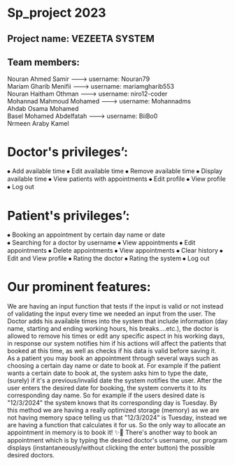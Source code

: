 # Sp_project 2023

## Project name: VEZEETA SYSTEM
## Team members:

 Nouran Ahmed Samir     ---> username: Nouran79     
 Mariam Gharib Menifii    ---> username: mariamgharib553  
 Nouran Haitham Othman  ---> username: niro12-coder  
 Mohannad Mahmoud Mohamed  ---> username: Mohannadms  
 Ahdab Osama Mohamed  
 Basel Mohamed Abdelfatah  ---> username: BiiBo0  
 Nrmeen Araby Kamel  
 
# Doctor's privileges’:
  ⦁ Add available time
  ⦁ Edit available time
  ⦁ Remove available time
  ⦁ Display available time
  ⦁ View patients with appointments
  ⦁ Edit profile
  ⦁ View profile
  ⦁ Log out
  
# Patient's privileges’:
⦁ Booking an appointment by certain day name or date  
⦁ Searching for a doctor by username 
⦁ View appointments 
⦁ Edit appointments 
⦁ Delete appointments 
⦁ View appointments 
⦁ Clear history 
⦁ Edit and View profile 
⦁ Rating the doctor 
⦁ Rating the system 
⦁ Log out 

# Our prominent features:

We are having an input function that tests if the input is valid or not instead of validating the input every time we needed an input from the user.
The Doctor adds his available times into the system that include information (day name, starting and ending working hours, his breaks....etc.), the doctor is allowed to remove his times or edit any specific aspect in his working days, in response our system notifies him if his actions will affect the patients that booked at this time, as well as checks if his data is valid before saving it.    
As a patient you may book an appointment through several ways such as choosing a certain day name or date to book at.
For example if the patient wants a certain date to book at, the system asks him to type 
the date, (surely) if it's a previous/invalid date the system notifies the user.
After the user enters the desired date for booking, the system converts it to its corresponding day name. So for example if the users desired date is "12/3/2024" the system knows that its corresponding day is Tuesday.
By this method we are having a really optimized storage (memory) as we are not having memory space telling us that "12/3/2024" is Tuesday, instead we are having a function that calculates it for us. So the only way to allocate an appointment in memory is to book it!  ✨🙂
There's another way to book an appointment which is by typing the desired doctor's username, our program displays (instantaneously/without clicking the enter button) the possible desired doctors.
